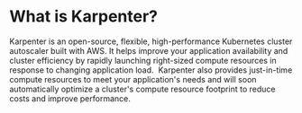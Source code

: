 # What is Karpenter?

Karpenter is an open-source, flexible, high-performance Kubernetes cluster autoscaler built with AWS. It helps improve your application availability and cluster efficiency by rapidly launching right-sized compute resources in response to changing application load. 
Karpenter also provides just-in-time compute resources to meet your application's needs and will soon automatically optimize a cluster's compute resource footprint to reduce costs and improve performance.
